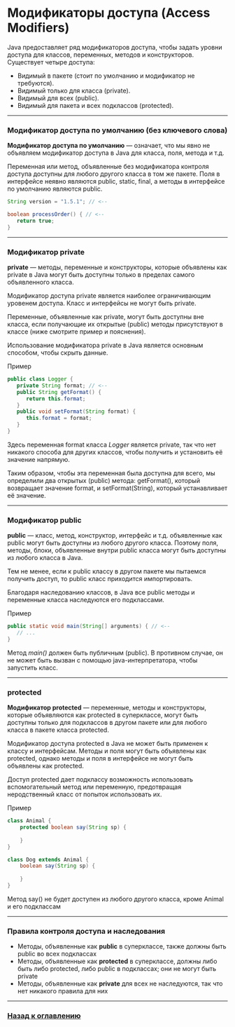 # Модификаторы доступа (Access Modifiers)

Java предоставляет ряд модификаторов доступа, чтобы задать уровни доступа для классов, переменных, методов и конструкторов. Существует четыре доступа:

- Видимый в пакете (стоит по умолчанию и модификатор не требуются).
- Видимый только для класса (private).
- Видимый для всех (public).
- Видимый для пакета и всех подклассов (protected).

---

### Модификатор доступа по умолчанию (без ключевого слова)

**Модификатор доступа по умолчанию** — означает, что мы явно не объявляем модификатор доступа в Java для класса, поля, метода и т.д.

Переменная или метод, объявленные без модификатора контроля доступа доступны для любого другого класса в том же пакете.
Поля в интерфейсе неявно являются public, static, final, а методы в интерфейсе по умолчанию являются public.

```java
String version = "1.5.1"; // <--

boolean processOrder() { // <--
   return true;
}
```

---

### Модификатор private

**private** — методы, переменные и конструкторы, которые объявлены как private в Java могут быть доступны только в пределах самого объявленного класса.

Модификатор доступа private является наиболее ограничивающим уровенем доступа.
Класс и интерфейсы не могут быть private.

Переменные, объявленные как private, могут быть доступны вне класса, если получающие их открытые (public) методы присутствуют в классе (ниже смотрите пример и пояснения).

Использование модификатора private в Java является основным способом, чтобы скрыть данные.

Пример
```java
public class Logger {
   private String format; // <--
   public String getFormat() {
      return this.format;
   }
   public void setFormat(String format) {
      this.format = format;
   }
}
```
Здесь переменная format класса _Logger_ является private, так что нет никакого способа для других классов, чтобы получить и установить её значение напрямую.

Таким образом, чтобы эта переменная была доступна для всего, мы определили два открытых (public) метода: getFormat(), который возвращает значение format, и setFormat(String), который устанавливает её значение.

---

### Модификатор public

**public** — класс, метод, конструктор, интерфейс и т.д. объявленные как public могут быть доступны из любого другого класса.
Поэтому поля, методы, блоки, объявленные внутри public класса могут быть доступны из любого класса в Java.

Тем не менее, если к public классу в другом пакете мы пытаемся получить доступ, то public класс приходится импортировать.

Благодаря наследованию классов, в Java все public методы и переменные класса наследуются его подклассами.

Пример

```java
public static void main(String[] arguments) { // <--
   // ...
}
```

Метод _main()_ должен быть публичным (public). В противном случае, он не может быть вызван с помощью java-интерпретатора, чтобы запустить класс.

---

### protected

**Модификатор protected** — переменные, методы и конструкторы, которые объявляются как protected в суперклассе, могут быть доступны только для подклассов в другом пакете или для любого класса в пакете класса protected.

Модификатор доступа protected в Java не может быть применен к классу и интерфейсам.
Методы и поля могут быть объявлены как protected, однако методы и поля в интерфейсе не могут быть объявлены как protected.

Доступ protected дает подклассу возможность использовать вспомогательный метод или переменную, предотвращая неродственный класс от попыток использовать их.

Пример

```java
class Animal {
    protected boolean say(String sp) {
       
    }
}

class Dog extends Animal {
    boolean say(String sp) {
        
    }
}
```

Метод say() не будет доступен из любого другого класса, кроме Animal и его подклассам

---

### Правила контроля доступа и наследования

-   Методы, объявленные как **public** в суперклассе, также должны быть public во всех подклассах
-   Методы, объявленные как **protected** в суперклассе, должны либо быть либо protected, либо public в подклассах;
    они не могут быть private
-   Методы, объявленные как **private** для всех не наследуются, так что нет никакого правила для них

---

### [Назад к оглавлению](./README.md)